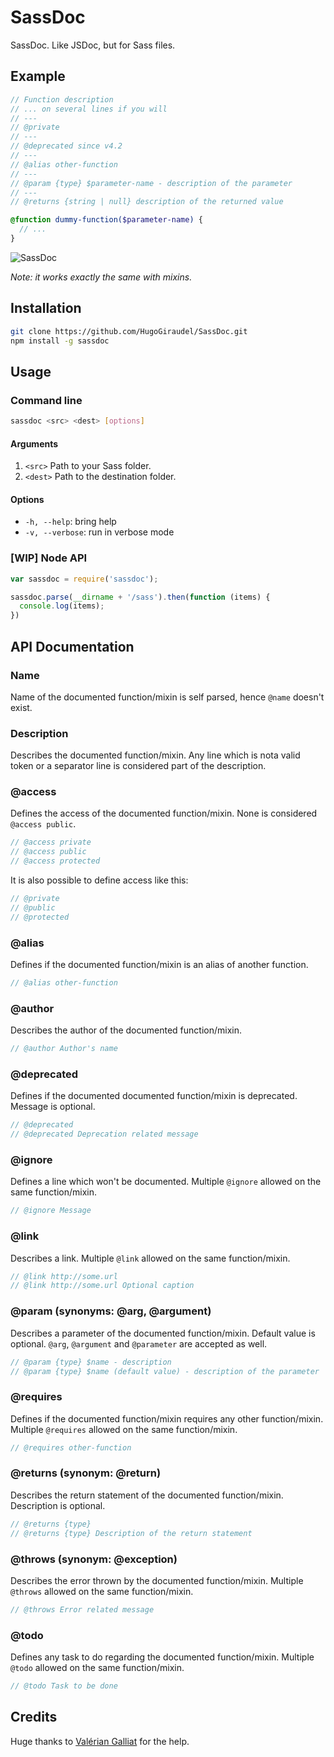 # SassDoc

SassDoc. Like JSDoc, but for Sass files.

## Example

```scss
// Function description
// ... on several lines if you will
// ---
// @private
// ---
// @deprecated since v4.2
// ---
// @alias other-function
// ---
// @param {type} $parameter-name - description of the parameter
// ---
// @returns {string | null} description of the returned value

@function dummy-function($parameter-name) {
  // ...
}
```

![SassDoc](http://i.imgur.com/RCCC44h.png)

*Note: it works exactly the same with mixins.*

## Installation

```sh
git clone https://github.com/HugoGiraudel/SassDoc.git
npm install -g sassdoc
```

## Usage

### Command line

```sh
sassdoc <src> <dest> [options]
```

#### Arguments

1. `<src>` Path to your Sass folder.
1. `<dest>` Path to the destination folder.

#### Options

* `-h, --help`: bring help
* `-v, --verbose`: run in verbose mode

### [WIP] Node API

```js
var sassdoc = require('sassdoc');

sassdoc.parse(__dirname + '/sass').then(function (items) {
  console.log(items);
})
```

## API Documentation

### Name

Name of the documented function/mixin is self parsed, hence `@name` doesn't exist.

### Description

Describes the documented function/mixin. Any line which is nota valid token or a separator line is considered part of the description.

### @access

Defines the access of the documented function/mixin. None is considered `@access public`.

```scss
// @access private
// @access public
// @access protected
```

It is also possible to define access like this:

```scss
// @private
// @public
// @protected
```

### @alias

Defines if the documented function/mixin is an alias of another function.

```scss
// @alias other-function
```

### @author

Describes the author of the documented function/mixin.

```scss
// @author Author's name
```

### @deprecated

Defines if the documented documented function/mixin is deprecated. Message is optional.

```scss
// @deprecated
// @deprecated Deprecation related message
```

### @ignore

Defines a line which won't be documented. Multiple `@ignore` allowed on the same function/mixin.

```scss
// @ignore Message
```

### @link

Describes a link. Multiple `@link` allowed on the same function/mixin.

```scss
// @link http://some.url
// @link http://some.url Optional caption
```

### @param (synonyms: @arg, @argument)

Describes a parameter of the documented function/mixin. Default value is optional. `@arg`, `@argument` and `@parameter` are accepted as well.

```scss
// @param {type} $name - description
// @param {type} $name (default value) - description of the parameter
```

### @requires

Defines if the documented function/mixin requires any other function/mixin. Multiple `@requires` allowed on the same function/mixin.

```scss
// @requires other-function
```

### @returns (synonym: @return)
Describes the return statement of the documented function/mixin. Description is optional.

```scss
// @returns {type}
// @returns {type} Description of the return statement
```

### @throws (synonym: @exception)

Describes the error thrown by the documented function/mixin. Multiple `@throws` allowed on the same function/mixin.

```scss
// @throws Error related message
```

### @todo

Defines any task to do regarding the documented function/mixin. Multiple `@todo` allowed on the same function/mixin.

```scss
// @todo Task to be done
```

## Credits

Huge thanks to [Valérian Galliat](https://twitter.com/valeriangalliat) for the help.
